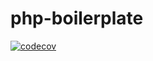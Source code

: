# php-boilerplate

[![codecov](https://codecov.io/gh/lukaszradziak/php-boilerplate/branch/master/graph/badge.svg?token=LEMR5GA5G6)](https://codecov.io/gh/lukaszradziak/php-boilerplate)
